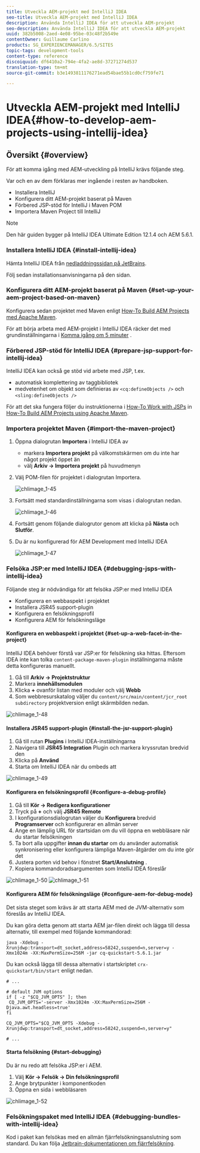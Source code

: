 ```yaml
---
title: Utveckla AEM-projekt med IntelliJ IDEA
seo-title: Utveckla AEM-projekt med IntelliJ IDEA
description: Använda IntelliJ IDEA för att utveckla AEM-projekt
seo-description: Använda IntelliJ IDEA för att utveckla AEM-projekt
uuid: 382b5008-2aed-4e08-95be-03c48f2b549e
contentOwner: Guillaume Carlino
products: SG_EXPERIENCEMANAGER/6.5/SITES
topic-tags: development-tools
content-type: reference
discoiquuid: df6410a2-794e-4fa2-ae8d-37271274d537
translation-type: tm+mt
source-git-commit: b3e1493811176271ead54bae55b1cd0cf759fe71

---
```



# Utveckla AEM-projekt med IntelliJ IDEA{#how-to-develop-aem-projects-using-intellij-idea}

## Översikt {#overview}

För att komma igång med AEM-utveckling på IntelliJ krävs följande steg.

Var och en av dem förklaras mer ingående i resten av handboken.

* Installera IntelliJ
* Konfigurera ditt AEM-projekt baserat på Maven
* Förbered JSP-stöd för IntelliJ i Maven POM
* Importera Maven Project till IntelliJ

>[!NOTE]
>
>Den här guiden bygger på IntelliJ IDEA Ultimate Edition 12.1.4 och AEM 5.6.1.

### Installera IntelliJ IDEA {#install-intellij-idea}

Hämta IntelliJ IDEA från [nedladdningssidan på JetBrains](https://www.jetbrains.com/idea/download/index.html).

Följ sedan installationsanvisningarna på den sidan.

### Konfigurera ditt AEM-projekt baserat på Maven {#set-up-your-aem-project-based-on-maven}

Konfigurera sedan projektet med Maven enligt [How-To Build AEM Projects med Apache Maven](/help/sites-developing/ht-projects-maven.md).

För att börja arbeta med AEM-projekt i IntelliJ IDEA räcker det med grundinställningarna i [Komma igång om 5 minuter](https://maven.apache.org/guides/getting-started/maven-in-five-minutes.html) .

### Förbered JSP-stöd för IntelliJ IDEA {#prepare-jsp-support-for-intellij-idea}

IntelliJ IDEA kan också ge stöd vid arbete med JSP, t.ex.

* automatisk komplettering av taggbibliotek
* medvetenhet om objekt som definieras av `<cq:defineObjects />` och `<sling:defineObjects />`

För att det ska fungera följer du instruktionerna i [How-To Work with JSPs](/help/sites-developing/ht-projects-maven.md#how-to-work-with-jsps) in [How-To Build AEM Projects using Apache Maven](/help/sites-developing/ht-projects-maven.md).

### Importera projektet Maven {#import-the-maven-project}

1. Öppna dialogrutan **Importera** i IntelliJ IDEA av

   * markera **Importera projekt** på välkomstskärmen om du inte har något projekt öppet än
   * välj **Arkiv -> Importera projekt** på huvudmenyn

1. Välj POM-filen för projektet i dialogrutan Importera.

   ![chlimage_1-45](assets/chlimage_1-45a.png)

1. Fortsätt med standardinställningarna som visas i dialogrutan nedan.

   ![chlimage_1-46](assets/chlimage_1-46a.png)

1. Fortsätt genom följande dialogrutor genom att klicka på **Nästa** och **Slutför**.
1. Du är nu konfigurerad för AEM Development med IntelliJ IDEA

   ![chlimage_1-47](assets/chlimage_1-47a.png)

### Felsöka JSP:er med IntelliJ IDEA {#debugging-jsps-with-intellij-idea}

Följande steg är nödvändiga för att felsöka JSP:er med IntelliJ IDEA

* Konfigurera en webbaspekt i projektet
* Installera JSR45 support-plugin
* Konfigurera en felsökningsprofil
* Konfigurera AEM för felsökningsläge

#### Konfigurera en webbaspekt i projektet {#set-up-a-web-facet-in-the-project}

IntelliJ IDEA behöver förstå var JSP:er för felsökning ska hittas. Eftersom IDEA inte kan tolka `content-package-maven-plugin` inställningarna måste detta konfigureras manuellt.

1. Gå till **Arkiv -> Projektstruktur**
1. Markera **innehållsmodulen**
1. Klicka **+** ovanför listan med moduler och välj **Webb**
1. Som webbresurskatalog väljer du `content/src/main/content/jcr_root subdirectory` projektversion enligt skärmbilden nedan.

![chlimage_1-48](assets/chlimage_1-48a.png)

#### Installera JSR45 support-plugin {#install-the-jsr-support-plugin}

1. Gå till rutan **Plugins** i IntelliJ IDEA-inställningarna
1. Navigera till **JSR45 Integration** Plugin och markera kryssrutan bredvid den
1. Klicka på **Använd**
1. Starta om IntelliJ IDEA när du ombeds att

![chlimage_1-49](assets/chlimage_1-49a.png)

#### Konfigurera en felsökningsprofil {#configure-a-debug-profile}

1. Gå till **Kör -> Redigera konfigurationer**
1. Tryck på **+** och välj **JSR45 Remote**
1. I konfigurationsdialogrutan väljer du **Konfigurera** bredvid **Programserver** och konfigurerar en allmän server
1. Ange en lämplig URL för startsidan om du vill öppna en webbläsare när du startar felsökningen
1. Ta bort alla uppgifter **innan du startar** om du använder automatisk synkronisering eller konfigurera lämpliga Maven-åtgärder om du inte gör det
1. Justera porten vid behov i fönstret **Start/Anslutning** .
1. Kopiera kommandoradsargumenten som IntelliJ IDEA föreslår

![chlimage_1-50](assets/chlimage_1-50a.png) ![chlimage_1-51](assets/chlimage_1-51a.png)

#### Konfigurera AEM för felsökningsläge {#configure-aem-for-debug-mode}

Det sista steget som krävs är att starta AEM med de JVM-alternativ som föreslås av IntelliJ IDEA.

Du kan göra detta genom att starta AEM jar-filen direkt och lägga till dessa alternativ, till exempel med följande kommandorad:

`java -Xdebug -Xrunjdwp:transport=dt_socket,address=58242,suspend=n,server=y -Xmx1024m -XX:MaxPermSize=256M -jar cq-quickstart-5.6.1.jar`

Du kan också lägga till dessa alternativ i startskriptet `crx-quickstart/bin/start` enligt nedan.

```shell
# ...

# default JVM options
if [ -z "$CQ_JVM_OPTS" ]; then
 CQ_JVM_OPTS='-server -Xmx1024m -XX:MaxPermSize=256M -Djava.awt.headless=true'
fi

CQ_JVM_OPTS="$CQ_JVM_OPTS -Xdebug -Xrunjdwp:transport=dt_socket,address=58242,suspend=n,server=y"

# ...
```

#### Starta felsökning {#start-debugging}

Du är nu redo att felsöka JSP:er i AEM.

1. Välj **Kör -> Felsök -> Din felsökningsprofil**
1. Ange brytpunkter i komponentkoden
1. Öppna en sida i webbläsaren

![chlimage_1-52](assets/chlimage_1-52a.png)

### Felsökningspaket med IntelliJ IDEA {#debugging-bundles-with-intellij-idea}

Kod i paket kan felsökas med en allmän fjärrfelsökningsanslutning som standard. Du kan följa [Jetbrain-dokumentationen om fjärrfelsökning](https://www.jetbrains.com/idea/webhelp/run-debug-configuration-remote.html).
